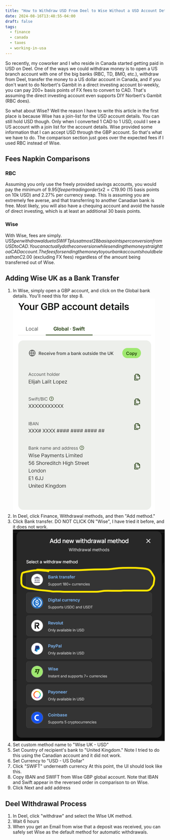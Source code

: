 ```yaml
---
title: "How to Withdraw USD From Deel to Wise Without a USD Account Details"
date: 2024-08-16T13:48:55-04:00
draft: false
tags:
  - finance
  - canada
  - taxes
  - working-in-usa
---
```


So recently, my coworker and I who reside in Canada started getting paid in USD on Deel. One of the ways we could withdraw money is to open a US branch account with one of the big banks (RBC, TD, BMO, etc.), withdraw from Deel, transfer the money to a US dollar account in Canada, and if you don't want to do Norbert's Gambit in a direct investing account bi-weekly, you can pay 200+ basis points of FX fees to convert to CAD. That's assuming the direct investing account even supports DIY Norbert's Gambit (RBC does).

So what about Wise? Well the reason I have to write this article in the first place is because Wise has a join-list for the USD account details. You can still hold USD though. Only when I converted 1 CAD to 1 USD, could I see a US account with a join list for the account details. Wise provided some information that I can accept USD through the GBP account. So that's what we have to do. The comparison section just goes over the expected fees if I used RBC instead of Wise.

## Fees Napkin Comparisons

### RBC

Assuming you only use the freely provided savings accounts, you would pay the minimum of $9.95 (fee per trading order) x 2 = C$19.90 (15 basis points on 10k USD) and 2.27% per currency swap. This is assuming you are extremely fee averse, and that transferring to another Canadian bank is free. Most likely, you will also have a chequing account and avoid the hassle of direct investing, which is at least an additional 30 basis points.

### Wise

With Wise, fees are simply. US$5 per withdrawal due to SWIFT plus at most 28 basis points per conversion from USD to CAD. You can actually do the conversion while sending the money straight to a CAD account. The fees for sending the money to your bank account should be less than C$2.00 (excluding FX fees) regardless of the amount being transferred out of Wise.

## Adding Wise UK as a Bank Transfer

1. In Wise, simply open a GBP account, and click on the Global bank details. You'll need this for step 8.
  ![GBP account details, Global - Swift](/images/wise/gbp-account-details.png)
2. In Deel, click Finance, Withdrawal methods, and then "Add method."
3. Click Bank transfer. DO NOT CLICK ON "Wise", I have tried it before, and it does not work.
  ![Bank transfer, support (sic) 180+ currencies](/images/deel/add-bank-transfer.png)
4. Set custom method name to "Wise UK - USD"
5. Set Country of recipient's bank to "United Kingdom." Note I tried to do this using the Canadian account and it did not work.
6. Set Currency to "USD - US Dollar"
7. Click "SWIFT" underneath currency
  At this point, the UI should look like this.
8. Copy IBAN and SWIFT from Wise GBP global account. Note that IBAN and Swift appear in the reversed order in comparison to on Wise.
9. Click Next and add address

## Deel WIthdrawal Process

1. In Deel, click "withdraw" and select the WIse UK method.
2. Wait 6 hours
3. When you get an Email from wise that a deposit was received, you can safely set Wise as the default method for automatic withdrawals.
